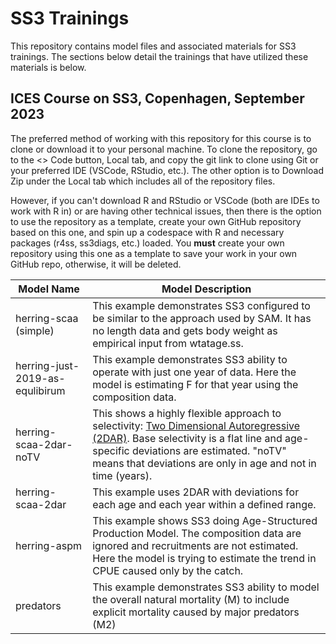 # SS3 Trainings
This repository contains model files and associated materials for SS3 trainings. The sections below detail the trainings that have utilized these materials is below.

## ICES Course on SS3, Copenhagen, September 2023

The preferred method of working with this repository for this course is to clone or download it to your personal machine. To clone the repository, go to the <> Code button, Local tab, and copy the git link to clone using Git or your preferred IDE (VSCode, RStudio, etc.). The other option is to Download Zip under the Local tab which includes all of the repository files. 

However, if you can't download R and RStudio or VSCode (both are IDEs to work with R in) or are having other technical issues, then there is the option to use the repository as a template, create your own GitHub repository based on this one, and spin up a codespace with R and necessary packages (r4ss, ss3diags, etc.) loaded. You **must** create your own repository using this one as a template to save your work in your own GitHub repo, otherwise, it will be deleted.

| Model Name | Model Description |
| -----| ----- |
| herring-scaa (simple) | This example demonstrates SS3 configured to be similar to the approach used by SAM. It has no length data and gets body weight as empirical input from wtatage.ss. |
| herring-just-2019-as-equlibirum | This example demonstrates SS3 ability to operate with just one year of data. Here the model is estimating F for that year using the composition data. |
| herring-scaa-2dar-noTV | This shows a highly flexible approach to selectivity: [Two Dimensional Autoregressive (2DAR)](https://nmfs-stock-synthesis.github.io/doc/SS330_User_Manual_release.html#two-dimensional-auto-regressive-selectivity-semi-parametric-selectivity). Base selectivity is a flat line and age-specific deviations are estimated. "noTV" means that deviations are only in age and not in time (years). |
| herring-scaa-2dar | This example uses 2DAR with deviations for each age and each year within a defined range. |
| herring-aspm | This example shows SS3 doing Age-Structured Production Model. The composition data are ignored and recruitments are not estimated. Here the model is trying to estimate the trend in CPUE caused only by the catch. |
| predators | This example demonstrates SS3 ability to model the overall natural mortality (M) to include explicit mortality caused by major predators (M2) |
